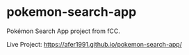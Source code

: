 # pokemon-search-app

Pokémon Search App project from fCC.

Live Project: https://afer1991.github.io/pokemon-search-app/